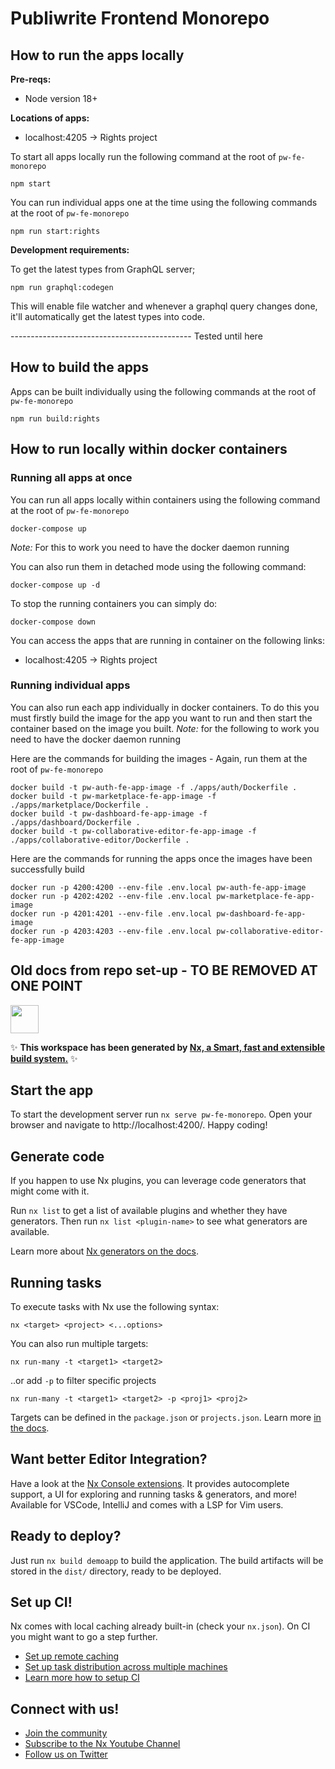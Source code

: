 # Publiwrite Frontend Monorepo

## How to run the apps locally

**Pre-reqs:**

- Node version 18+

**Locations of apps:**

- localhost:4205 -> Rights project

To start all apps locally run the following command at the root of `pw-fe-monorepo`

```
npm start
```

You can run individual apps one at the time using the following commands at the root of `pw-fe-monorepo`

```
npm run start:rights
```

**Development requirements:**

To get the latest types from GraphQL server;

```
npm run graphql:codegen
```

This will enable file watcher and whenever a graphql query changes done, it'll automatically get the latest types into code.

--------------------------------------------- Tested until here

## How to build the apps

Apps can be built individually using the following commands at the root of `pw-fe-monorepo`

```
npm run build:rights
```

## How to run locally within docker containers

### Running all apps at once

You can run all apps locally within containers using the following command at the root of `pw-fe-monorepo`

```
docker-compose up
```

_Note:_ For this to work you need to have the docker daemon running

You can also run them in detached mode using the following command:

```
docker-compose up -d
```

To stop the running containers you can simply do:

```
docker-compose down
```

You can access the apps that are running in container on the following links:

- localhost:4205 -> Rights project

### Running individual apps

You can also run each app individually in docker containers. To do this you must firstly build the image for the app you want to run and then start the container based on the image you built.
_Note:_ for the following to work you need to have the docker daemon running

Here are the commands for building the images - Again, run them at the root of `pw-fe-monorepo`

```
docker build -t pw-auth-fe-app-image -f ./apps/auth/Dockerfile .
docker build -t pw-marketplace-fe-app-image -f ./apps/marketplace/Dockerfile .
docker build -t pw-dashboard-fe-app-image -f ./apps/dashboard/Dockerfile .
docker build -t pw-collaborative-editor-fe-app-image -f ./apps/collaborative-editor/Dockerfile .

```

Here are the commands for running the apps once the images have been successfully build

```
docker run -p 4200:4200 --env-file .env.local pw-auth-fe-app-image
docker run -p 4202:4202 --env-file .env.local pw-marketplace-fe-app-image
docker run -p 4201:4201 --env-file .env.local pw-dashboard-fe-app-image
docker run -p 4203:4203 --env-file .env.local pw-collaborative-editor-fe-app-image
```

## Old docs from repo set-up - TO BE REMOVED AT ONE POINT

<a alt="Nx logo" href="https://nx.dev" target="_blank" rel="noreferrer"><img src="https://raw.githubusercontent.com/nrwl/nx/master/images/nx-logo.png" width="45"></a>

✨ **This workspace has been generated by [Nx, a Smart, fast and extensible build system.](https://nx.dev)** ✨

## Start the app

To start the development server run `nx serve pw-fe-monorepo`. Open your browser and navigate to http://localhost:4200/. Happy coding!

## Generate code

If you happen to use Nx plugins, you can leverage code generators that might come with it.

Run `nx list` to get a list of available plugins and whether they have generators. Then run `nx list <plugin-name>` to see what generators are available.

Learn more about [Nx generators on the docs](https://nx.dev/plugin-features/use-code-generators).

## Running tasks

To execute tasks with Nx use the following syntax:

```
nx <target> <project> <...options>
```

You can also run multiple targets:

```
nx run-many -t <target1> <target2>
```

..or add `-p` to filter specific projects

```
nx run-many -t <target1> <target2> -p <proj1> <proj2>
```

Targets can be defined in the `package.json` or `projects.json`. Learn more [in the docs](https://nx.dev/core-features/run-tasks).

## Want better Editor Integration?

Have a look at the [Nx Console extensions](https://nx.dev/nx-console). It provides autocomplete support, a UI for exploring and running tasks & generators, and more! Available for VSCode, IntelliJ and comes with a LSP for Vim users.

## Ready to deploy?

Just run `nx build demoapp` to build the application. The build artifacts will be stored in the `dist/` directory, ready to be deployed.

## Set up CI!

Nx comes with local caching already built-in (check your `nx.json`). On CI you might want to go a step further.

- [Set up remote caching](https://nx.dev/core-features/share-your-cache)
- [Set up task distribution across multiple machines](https://nx.dev/core-features/distribute-task-execution)
- [Learn more how to setup CI](https://nx.dev/recipes/ci)

## Connect with us!

- [Join the community](https://nx.dev/community)
- [Subscribe to the Nx Youtube Channel](https://www.youtube.com/@nxdevtools)
- [Follow us on Twitter](https://twitter.com/nxdevtools)

